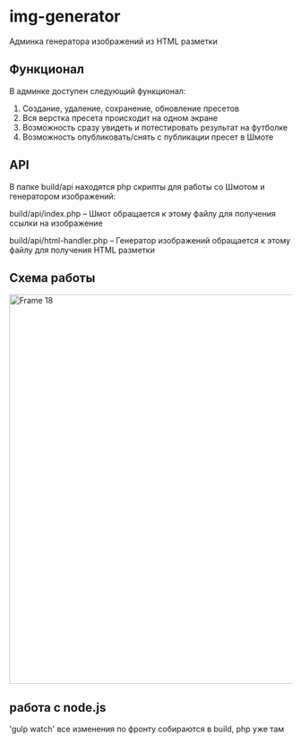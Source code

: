 # img-generator
Админка генератора изображений из HTML разметки

## Функционал
В админке доступен следующий функционал:
  1. Создание, удаление, сохранение, обновление пресетов
  2. Вся верстка пресета происходит на одном экране
  3. Возможность сразу увидеть и потестировать результат на футболке
  4. Возможность опубликовать/снять с публикации пресет в Шмоте

## API
В папке build/api находятся php скрипты для работы со Шмотом и генератором изображений:

build/api/index.php – Шмот обращается к этому файлу для получения ссылки на изображение

build/api/html-handler.php – Генератор изображений обращается к этому файлу для получения HTML разметки

## Схема работы
<img width="696" alt="Frame 18" src="https://user-images.githubusercontent.com/64380989/129013110-ef0b2d85-7b93-495e-8acb-a55bf8d60fac.png">



## работа с node.js
'gulp watch' все изменения по фронту собираются в build, php уже там

